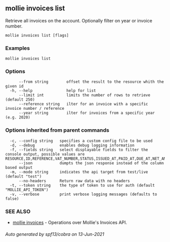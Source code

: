 ## mollie invoices list

Retrieve all invoices on the account. Optionally filter on year or invoice number.

```
mollie invoices list [flags]
```

### Examples

```
mollie invoices list
```

### Options

```
      --from string        offset the result to the resource whith the given id
  -h, --help               help for list
      --limit int          limits the number of rows to retrieve (default 250)
      --reference string   ilter for an invoice with a specific invoice number / reference
      --year string        ilter for invoices from a specific year (e.g. 2020)
```

### Options inherited from parent commands

```
  -c, --config string   specifies a custom config file to be used
  -d, --debug           enables debug logging information
  -f, --fields string   select displayable fields to filter the console output, possible values are RESOURCE,ID,REFERENCE,VAT_NUMBER,STATUS,ISSUED_AT,PAID_AT,DUE_AT,NET_AMOUNT,VAT_AMOUNT,GROSS_AMOUNT
      --json            dumpts the json response instead of the column based output
  -m, --mode string     indicates the api target from test/live (default "test")
      --no-headers      Return raw data with no headers
  -t, --token string    the type of token to use for auth (default "MOLLIE_API_TOKEN")
  -v, --verbose         print verbose logging messages (defaults to false)
```

### SEE ALSO

* [mollie invoices](mollie_invoices.md)	 - Operations over Mollie's Invoices API.

###### Auto generated by spf13/cobra on 13-Jun-2021
